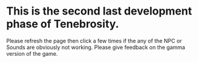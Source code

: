 # This is the second last development phase of Tenebrosity.
Please refresh the page then click a few times if the any of the NPC or Sounds are obviously not working.
Please give feedback on the gamma version of the game.
